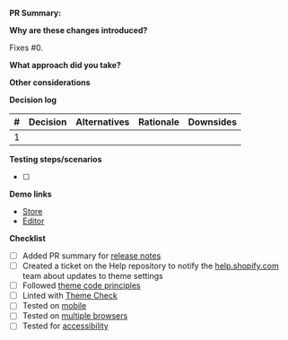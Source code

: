 **PR Summary:** 

<!-- Please include a short description (using non-technical terms, 1-2 sentences) about the changes you are introducing, what problem is being fixed and/or describe the benefit to merchants. This content will be used in our release notes for Dawn on [themes.shopify.com](https://themes.shopify.com/themes/dawn/styles/default#ReleaseNotes). -->


**Why are these changes introduced?**

Fixes #0.

**What approach did you take?**

**Other considerations**

**Decision log**

| # | Decision | Alternatives | Rationale | Downsides |
|---|---|---|---|---|
| 1 |   |   |   |   |

**Testing steps/scenarios**
<!-- List all the testing tasks that applies to your fix and help peers to review your work. -->
- [ ] 

**Demo links**
<!-- Please include a link to a demo store that includes preconfigured sections and settings to allow reviewers to easily test the features you are working on. -->

- [Store](url)
- [Editor](url)

**Checklist**
- [ ] Added PR summary for [release notes](https://themes.shopify.com/themes/dawn/styles/default#ReleaseNotes)
- [ ] Created a ticket on the Help repository to notify the [help.shopify.com](https://help.shopify.com) team about updates to theme settings
- [ ] Followed [theme code principles](https://github.com/Shopify/dawn/blob/main/.github/CONTRIBUTING.md#theme-code-principles)
- [ ] Linted with [Theme Check](https://github.com/Shopify/theme-check)
- [ ] Tested on [mobile](https://shopify.dev/themes/store/requirements#mobile-browser-requirements)
- [ ] Tested on [multiple browsers](https://shopify.dev/themes/store/requirements#desktop-browser-requirements)
- [ ] Tested for [accessibility](https://shopify.dev/themes/best-practices/accessibility)
